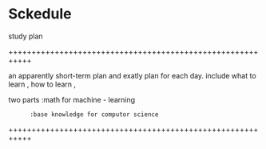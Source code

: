 # Sckedule
study plan

+++++++++++++++++++++++++++++++++++++++++++++++++++++++++++


an apparently short-term plan and exatly plan for each day.
include what to learn , how to learn , 

two parts :math for machine - learning

          :base knowledge for computor science
         
+++++++++++++++++++++++++++++++++++++++++++++++++++++++++++
